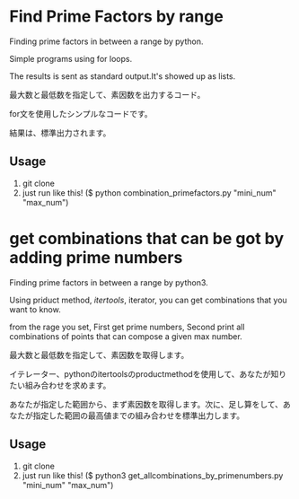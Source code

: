 # Find Prime Factors by range

Finding prime factors in between a range by python.

Simple programs using for loops.

The results is sent as standard output.It's showed up as lists.

最大数と最低数を指定して、素因数を出力するコード。

for文を使用したシンプルなコードです。

結果は、標準出力されます。

## Usage

1. git clone
2. just run like this! ($ python combination_primefactors.py "mini_num" "max_num")


# get combinations that can be got by adding prime numbers

Finding prime factors in between a range by python3.

Using priduct method, *itertools*, iterator, you can get combinations that you want to know.

from the rage you set, First get prime numbers, Second print all combinations of points that can compose a given max number.

最大数と最低数を指定して、素因数を取得します。

イテレーター、pythonのitertoolsのproductmethodを使用して、あなたが知りたい組み合わせを求めます。

あなたが指定した範囲から、まず素因数を取得します。次に、足し算をして、あなたが指定した範囲の最高値までの組み合わせを標準出力します。

## Usage

1. git clone
2. just run like this! ($ python3 get_allcombinations_by_primenumbers.py "mini_num" "max_num")


